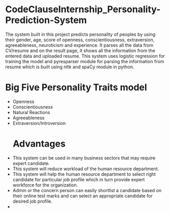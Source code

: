 # CodeClauseInternship_Personality-Prediction-System
The system built in this project predicts personality of peoples by using their gender, age, score of openness, conscientiousness, extraversion, agreeableness, neuroticism and experience. It parses all the data from CV/resume and on the result page, it shows all the information from the entered data and uploaded resume. This system uses logistic regression for training the model and pyresparser module for parsing the information from resume which is built using nltk and spaCy module in python.
# Big Five Personality Traits model
- Openness
- Conscientiousness
- Natural Reactions
- Agreeableness
- Extraversion/Introversion
  # Advantages
- This system can be used in many business sectors that may require expert candidate.
- This system will reduce workload of the human resource department.
- This system will help the human resource department to select right candidate for particular job profile which in turn provide expert workforce for the organization.
- Admin or the concern person can easily shortlist a candidate based on their online test marks and can select an appropriate candidate for desired job profile.
- 
